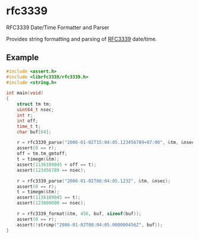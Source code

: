 # rfc3339
RFC3339 Date/Time Formatter and Parser

Provides string formatting and parsing of [RFC3339](https://datatracker.ietf.org/doc/html/rfc3339) date/time.

## Example

```c
#include <assert.h>
#include <librfc3339/rfc3339.h>
#include <string.h>

int main(void)
{
    struct tm tm;
    uint64_t nsec;
    int r;
    int off;
    time_t t;
    char buf[64];

    r = rfc3339_parse("2006-01-02T15:04:05.123456789+07:00", &tm, &nsec);
    assert(0 == r);
    off = tm.tm_gmtoff;
    t = timegm(&tm);
    assert(1136189045 + off == t);
    assert(123456789 == nsec);

    r = rfc3339_parse("2006-01-02T08:04:05.123Z", &tm, &nsec);
    assert(0 == r);
    t = timegm(&tm);
    assert(1136189045 == t);
    assert(123000000 == nsec);

    r = rfc3339_format(&tm, 456, buf, sizeof(buf));
    assert(0 == r);
    assert(!strcmp("2006-01-02T08:04:05.000000456Z", buf));
}
```
